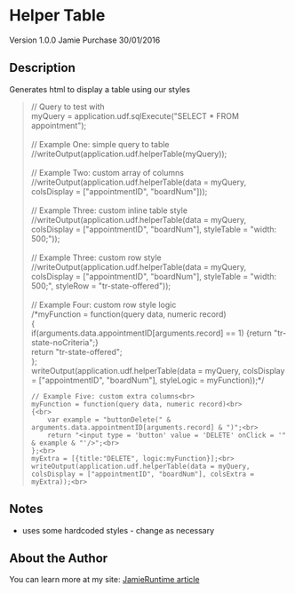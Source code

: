 Helper Table
============

Version 1.0.0
Jamie Purchase
30/01/2016

Description
-----------

Generates html to display a table using our styles

<blockquote>
<link rel = "stylesheet" href = "includes/styles/efficienc.css">
<cfscript>
	// Query to test with<br>
	myQuery = application.udf.sqlExecute("SELECT * FROM appointment");<br>
<br>
	// Example One: simple query to table<br>
	//writeOutput(application.udf.helperTable(myQuery));<br>
	<br>
	// Example Two: custom array of columns<br>
	//writeOutput(application.udf.helperTable(data = myQuery, colsDisplay = ["appointmentID", "boardNum"]));<br>
	<br>
	// Example Three: custom inline table style<br>
	//writeOutput(application.udf.helperTable(data = myQuery, colsDisplay = ["appointmentID", "boardNum"], styleTable = "width: 500;"));<br>
	<br>
	// Example Three: custom row style<br>
	//writeOutput(application.udf.helperTable(data = myQuery, colsDisplay = ["appointmentID", "boardNum"], styleTable = "width: 500;", styleRow = "tr-state-offered"));<br>
	<br>
	// Example Four: custom row style logic<br>
	/*myFunction = function(query data, numeric record)<br>
	{<br>
		if(arguments.data.appointmentID[arguments.record] == 1) {return "tr-state-noCriteria";}<br>
		return "tr-state-offered";<br>
	};<br>
	writeOutput(application.udf.helperTable(data = myQuery, colsDisplay = ["appointmentID", "boardNum"], styleLogic = myFunction));*/<br>
	
	// Example Five: custom extra columns<br>
	myFunction = function(query data, numeric record)<br>
	{<br>
		var example = "buttonDelete(" & arguments.data.appointmentID[arguments.record] & ")";<br>
		return "<input type = 'button' value = 'DELETE' onClick = '" & example & "'/>";<br>
	};<br>
	myExtra = [{title:"DELETE", logic:myFunction}];<br>
	writeOutput(application.udf.helperTable(data = myQuery, colsDisplay = ["appointmentID", "boardNum"], colsExtra = myExtra));<br>
</cfscript>
</blockquote>

Notes
-----
* uses some hardcoded styles - change as necessary

About the Author
----------------

You can learn more at my site: <a href = "https://jamieruntime.wordpress.com/2016/01/30/sql-execute-the-one-line-sql-statement-udf/" target = "_blank">JamieRuntime article</a>